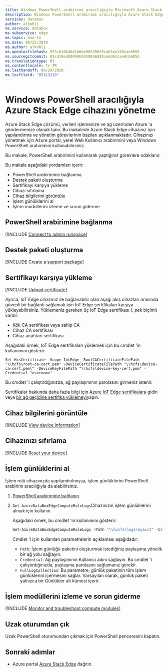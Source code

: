 ```yaml
---
title: Windows PowerShell arabirimi aracılığıyla Microsoft Azure Stack Edge cihazını bağlama ve yönetme | Microsoft Docs
description: Windows PowerShell arabirimi aracılığıyla Azure Stack Edge 'e bağlanmayı ve bunu yönetmeyi açıklar.
services: databox
author: alkohli
ms.service: databox
ms.subservice: edge
ms.topic: how-to
ms.date: 06/25/2019
ms.author: alkohli
ms.openlocfilehash: 973c618b46d1b6be902d9629ca63ee120cae6855
ms.sourcegitcommit: 01cd19edb099d654198a6930cebd61cae9cb685b
ms.translationtype: MT
ms.contentlocale: tr-TR
ms.lasthandoff: 06/24/2020
ms.locfileid: "85313210"
---
```

# <a name="manage-an-azure-stack-edge-device-via-windows-powershell"></a>Windows PowerShell aracılığıyla Azure Stack Edge cihazını yönetme

Azure Stack Edge çözümü, verileri işlemenize ve ağ üzerinden Azure 'a göndermenize olanak tanır. Bu makalede Azure Stack Edge cihazınız için yapılandırma ve yönetim görevlerinin bazıları açıklanmaktadır. Cihazınızı yönetmek için Azure portal, yerel Web Kullanıcı arabirimini veya Windows PowerShell arabirimini kullanabilirsiniz.

Bu makale, PowerShell arabirimini kullanarak yaptığınız görevlere odaklanır. 

Bu makale aşağıdaki yordamları içerir:

- PowerShell arabirimine bağlanma
- Destek paketi oluşturma
- Sertifikayı karşıya yükleme
- Cihazı sıfırlama
- Cihaz bilgilerini görüntüle
- İşlem günlüklerini al
- İşlem modüllerini izleme ve sorun giderme

## <a name="connect-to-the-powershell-interface"></a>PowerShell arabirimine bağlanma

[!INCLUDE [Connect to admin runspace](../../includes/data-box-edge-gateway-connect-minishell.md)]

## <a name="create-a-support-package"></a>Destek paketi oluşturma

[!INCLUDE [Create a support package](../../includes/data-box-edge-gateway-create-support-package.md)]

## <a name="upload-certificate"></a>Sertifikayı karşıya yükleme

[!INCLUDE [Upload certificate](../../includes/data-box-edge-gateway-upload-certificate.md)]

Ayrıca, IoT Edge cihazınız ile bağlanabilir olan aşağı akış cihazları arasında güvenli bir bağlantı sağlamak için IoT Edge sertifikaları karşıya yükleyebilirsiniz. Yüklemeniz gereken üç IoT Edge sertifikası (*. pek* biçimi) vardır:

- Kök CA sertifikası veya sahip CA
- Cihaz CA sertifikası
- Cihaz anahtarı sertifikası

Aşağıdaki örnek, IoT Edge sertifikaları yüklemek için bu cmdlet 'in kullanımını gösterir:

```
Set-HcsCertificate -Scope IotEdge -RootCACertificateFilePath "\\hcfs\root-ca-cert.pem" -DeviceCertificateFilePath "\\hcfs\device-ca-cert.pem\" -DeviceKeyFilePath "\\hcfs\device-key-cert.pem" -Credential "username"
```
Bu cmdlet 'i çalıştırdığınızda, ağ paylaşımının parolasını girmeniz istenir.

Sertifikalar hakkında daha fazla bilgi için [Azure IoT Edge sertifikalara](https://docs.microsoft.com/azure/iot-edge/iot-edge-certs) gidin veya [bir ağ geçidine sertifika yüklemeyi](https://docs.microsoft.com/azure/iot-edge/how-to-create-transparent-gateway)yapın.

## <a name="view-device-information"></a>Cihaz bilgilerini görüntüle
 
[!INCLUDE [View device information](../../includes/data-box-edge-gateway-view-device-info.md)]

## <a name="reset-your-device"></a>Cihazınızı sıfırlama

[!INCLUDE [Reset your device](../../includes/data-box-edge-gateway-deactivate-device.md)]

## <a name="get-compute-logs"></a>İşlem günlüklerini al

İşlem rolü cihazınızda yapılandırılmışsa, işlem günlüklerini PowerShell arabirimi aracılığıyla da alabilirsiniz.

1. [PowerShell arabirimine bağlanın](#connect-to-the-powershell-interface).
2. `Get-AzureDataBoxEdgeComputeRoleLogs`Cihazınızın işlem günlüklerini almak için kullanın.

    Aşağıdaki örnek, bu cmdlet 'in kullanımını gösterir:

    ```powershell
    Get-AzureDataBoxEdgeComputeRoleLogs -Path "\\hcsfs\logs\myacct" -Credential "username" -FullLogCollection
    ```

    Cmdlet 'i için kullanılan parametrelerin açıklaması aşağıdadır:
    - `Path`: İşlem günlüğü paketini oluşturmak istediğiniz paylaşıma yönelik bir ağ yolu sağlayın.
    - `Credential`: Ağ paylaşımının Kullanıcı adını sağlayın. Bu cmdlet 'i çalıştırdığınızda, paylaşma parolasını sağlamanız gerekir.
    - `FullLogCollection`: Bu parametre, günlük paketinin tüm işlem günlüklerini içermesini sağlar. Varsayılan olarak, günlük paketi yalnızca bir Günlükler alt kümesi içerir.

## <a name="monitor-and-troubleshoot-compute-modules"></a>İşlem modüllerini izleme ve sorun giderme

[!INCLUDE [Monitor and troubleshoot compute modules](../../includes/azure-stack-edge-monitor-troubleshoot-compute.md)]

## <a name="exit-the-remote-session"></a>Uzak oturumdan çık

Uzak PowerShell oturumundan çıkmak için PowerShell penceresini kapatın.

## <a name="next-steps"></a>Sonraki adımlar

- Azure portal [Azure Stack Edge](azure-stack-edge-deploy-prep.md) dağıtın.
